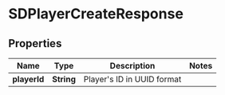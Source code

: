 # SDPlayerCreateResponse

## Properties
Name | Type | Description | Notes
------------ | ------------- | ------------- | -------------
**playerId** | **String** | Player&#x27;s ID in UUID format | 
